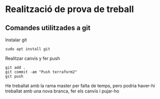 # Realització de prova de treball
## Comandes utilitzades a git
Instalar git 
```
sudo apt install git
```
Realitzar canvis y fer push
```
git add .
git commit -am "Push terraform2"
git push
```
He treballat amb la rama master per falta de temps, pero podria haver-hi treballat amb una nova branca, fer els canvis i pujar-ho 
